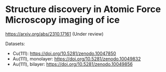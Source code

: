# Structure discovery in Atomic Force Microscopy imaging of ice

https://arxiv.org/abs/2310.17161 (Under review)

Datasets:
- Cu(111): https://doi.org/10.5281/zenodo.10047850
- Au(111), monolayer: https://doi.org/10.5281/zenodo.10049832
- Au(111), bilayer: https://doi.org/10.5281/zenodo.10049856
